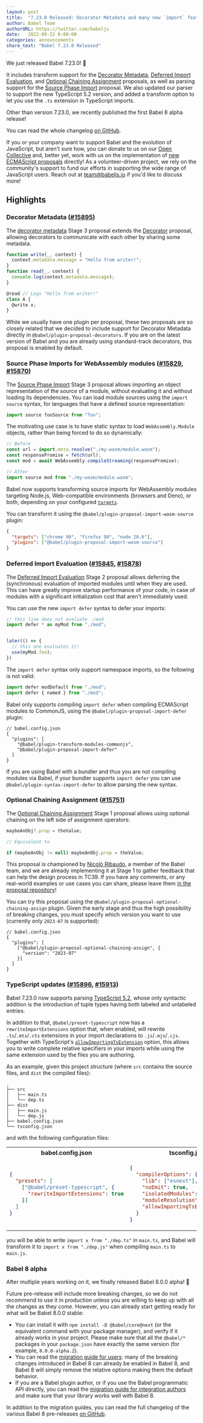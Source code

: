 ```yaml
---
layout: post
title:  "7.23.0 Released: Decorator Metadata and many new `import` features!"
author: Babel Team
authorURL: https://twitter.com/babeljs
date:   2022-09-22 0:00:00
categories: announcements
share_text: "Babel 7.23.0 Released"
---
```


We just released Babel 7.23.0! 🎉

It includes transform support for the [Decorator Metadata](https://github.com/tc39/proposal-decorator-metadata/), [Deferred Import Evaluation](https://github.com/tc39/proposal-defer-import-eval), and [Optional Chaining Assignment](https://github.com/tc39/proposal-optional-chaining-assignment) proposals, as well as parsing support for the [Source Phase Import](https://github.com/tc39/proposal-source-phase-imports) proposal. We also updated our parser to support the new TypeScript 5.2 version, and added a transform option to let you use the `.ts` extension in TypeScript imports.

Other than version 7.23.0, we recently published the first Babel 8 alpha release!

You can read the whole changelog [on GitHub](https://github.com/babel/babel/releases/tag/v7.23.0).

<!-- truncate -->

If you or your company want to support Babel and the evolution of JavaScript, but aren't sure how, you can donate to us on our [Open Collective](https://github.com/babel/babel?sponsor=1) and, better yet, work with us on the implementation of [new ECMAScript proposals](https://github.com/babel/proposals) directly! As a volunteer-driven project, we rely on the community's support to fund our efforts in supporting the wide range of JavaScript users. Reach out at [team@babeljs.io](mailto:team@babeljs.io) if you'd like to discuss more!

## Highlights

### Decorator Metadata ([#15895](https://github.com/babel/babel/pull/15895))

The [decorator metadata](https://github.com/tc39/proposal-decorator-metadata/) Stage 3 proposal extends the [Decorator](https://github.com/tc39/proposal-decorators/) proposal, allowing decorators to communicate with each other by sharing some metadata.

```javascript
function write(_, context) {
  context.metadata.message = "Hello from writer!";
}
function read(_, context) {
  console.log(context.metadata.message);
}

@read // Logs "Hello from writer!"
class A {
  @write x;
}
```

While we usually have one plugin per proposal, these two proposals are so closely related that we decided to include support for Decorator Metadata directly in `@babel/plugin-proposal-decorators`. If you are on the latest version of Babel and you are already using standard-track decorators, this proposal is enabled by default.

### Source Phase Imports for WebAssembly modules ([#15829](https://github.com/babel/babel/pull/15829), [#15870](https://github.com/babel/babel/pull/15870))

The [Source Phase Import](https://github.com/tc39/proposal-source-phase-imports) Stage 3 proposal allows importing an object representation of the _source_ of a module, without evaluating it and without loading its dependencies. You can load module sources using the `import source` syntax, for languages that have a defined source representation:

```javascript
import source fooSource from "foo";
```

The motivating use case is to have static syntax to load `WebAssembly.Module` objects, rather than being forced to do so dynamically:

```javascript
// Before
const url = import.meta.resolve("./my-wasm/module.wasm");
const responsePromise = fetch(url);
const mod = await WebAssembly.compileStreaming(responsePromise);

// After
import source mod from "./my-wasm/module.wasm";
```

Babel now supports transforming source imports for WebAssembly modules targeting Node.js, Web-compatible environments (browsers and Deno), or both, depending on your configured [`targets`](https://babeljs.io/docs/options#targets).

You can transform it using the `@babel/plugin-proposal-import-wasm-source` plugin:

```json
{
  "targets": ["chrome 90", "firefox 90", "node 20.6"],
  "plugins": ["@babel/plugin-proposal-import-wasm-source"]
}
```

### Deferred Import Evaluation ([#15845](https://github.com/babel/babel/pull/15845), [#15878](https://github.com/babel/babel/pull/15878))

The [Deferred Import Evaluation](https://github.com/tc39/proposal-defer-import-eval/) Stage 2 proposal allows deferring the (synchronous) evaluation of imported modules until when they are used. This can have greatly improve startup performance of your code, in case of modules with a significant initialization cost that aren't immediately used.

You can use the new `import defer` syntax to defer your imports:
```javascript
// this line does not evaluate ./mod
import defer * as myMod from "./mod";


later(() => {
  // this one evaluates it!
  use(myMod.foo);
})
```

The `import defer` syntax only support namespace imports, so the following is not valid:
```javascript
import defer modDefault from "./mod";
import defer { named } from "./mod";
```

Babel only supports compiling `import defer` when compiling ECMAScript modules to CommonJS, using the `@babel/plugin-proposal-import-defer` plugin:
```jsonc
// babel.config.json
{
  "plugins": [
    "@babel/plugin-transform-modules-commonjs",
    "@babel/plugin-proposal-import-defer"
  ]
}
```

If you are using Babel with a bundler and thus you are not compiling modules via Babel, if your bundler supports `import defer` you can use `@babel/plugin-syntax-import-defer` to allow parsing the new syntax.

### Optional Chaining Assignment ([#15751](https://github.com/babel/babel/pull/15751))

The [Optional Chaining Assignment](https://github.com/tc39/proposal-optional-chaining-assignment) Stage 1 proposal allows using optional chaining on the left side of assignment operators:

```javascript
maybeAnObj?.prop = theValue;

// Equivalent to

if (maybeAnObj != null) maybeAnObj.prop = theValue;
```

This proposal is championed by [Nicolò Ribaudo](https://nicr.dev/), a member of the Babel team, and we are already implementing it at Stage 1 to gather feedback that can help the design process in TC39. If you have any comments, or any real-world examples or use cases you can share, please leave them [in the proposal repository](https://github.com/tc39/proposal-optional-chaining-assignment/discussions)!

You can try this proposal using the `@babel/plugin-proposal-optional-chaining-assign` plugin. Given the early stage and thus the high possibility of breaking changes, you must specify which version you want to use (currently only `2023-07` is supported):

```jsonc 
// babel.config.json
{
  "plugins": [
    ["@babel/plugin-proposal-optional-chaining-assign", {
      "version": "2023-07"
    }]
  ]
}
```

### TypeScript updates ([#15896](https://github.com/babel/babel/pull/15896), [#15913](https://github.com/babel/babel/pull/15913))

Babel 7.23.0 now supports parsing [TypeScript 5.2](https://devblogs.microsoft.com/typescript/announcing-typescript-5-2/), whose only syntactic addition is the introduction of tuple types having both labeled and unlabeled entries.

In addition to that, `@babel/preset-typescript` now has a `rewriteImportExtensions` option that, when enabled, will rewrite `.ts`/`.mts`/`.cts` extensions in your import declarations to `.js`/`.mjs`/`.cjs`. Together with TypeScript's [`allowImportingTsExtension`](https://www.typescriptlang.org/tsconfig#allowImportingTsExtensions) option, this allows you to write complete relative specifiers in your imports while using the same extension used by the files you are authoring.

As an example, given this project structure (where `src` contains the source files, and `dist` the compiled files):
```
.
├── src
│   ├── main.ts
│   └── dep.ts
├── dist
│   ├── main.js
│   └── dep.js
├── babel.config.json
└── tsconfig.json
```

and with the following configuration files:
<table>
<tr><th>babel.config.json</th><th>tsconfig.json</th></tr>
<tr><td>

```json
{
  "presets": [
    ["@babel/preset-typescript", {
      "rewriteImportExtensions": true
    }]
  ]
}
```

</td><td>

```json
{
  "compilerOptions": {
    "lib": ["esnext"],
    "noEmit": true,
    "isolatedModules": true,
    "moduleResolution": "nodenext",
    "allowImportingTsExtensions": true
  }
}

```

</td></tr>
</table>

you will be able to write `import x from "./dep.ts"` in `main.ts`, and Babel will transform it to `import x from "./dep.js"` when compiling `main.ts` to `main.js`.

### Babel 8 alpha

After multiple years working on it, we finally released Babel 8.0.0 alpha! 🥳

Future pre-release will include more breaking changes, so we do not recommend to use it in production unless you are willing to keep up with all the changes as they come. However, you can already start getting ready for what will be Babel 8.0.0 stable:
- You can install it with `npm install -D @babel/core@next` (or the equivalent command with your package manager), and verify if it already works in your project. Please make sure that all the `@babel/*` packages in your `package.json` have exactly the same version (for example, `8.0.0-alpha.2`).
- You can read the [migration guide for users](https://next.babeljs.io/docs/v8-migration): many of the breaking changes introduced in Babel 8 can already be enabled in Babel 8, and Babel 8 will simply remove the relative options making them the default behavior.
- If you are a Babel plugin author, or if you use the Babel programmatic API directly, you can read the [migration guide for integration authors](https://next.babeljs.io/docs/v8-migration-api) and make sure that your library works well with Babel 8.

In addition to the migration guides, you can read the full changelog of the various Babel 8 pre-releases [on GitHub](https://github.com/babel/babel/blob/main/.github/CHANGELOG-v8.md).
